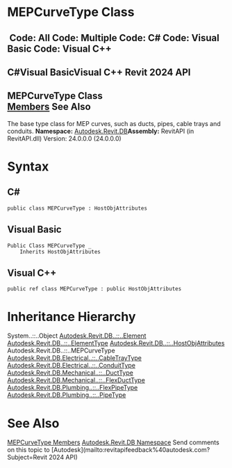 # MEPCurveType Class

﻿
 Code: All Code: Multiple Code: C# Code: Visual Basic Code: Visual C++   
---  
C#Visual BasicVisual C++
Revit 2024 API  
---  
MEPCurveType Class  
[Members](1c91d6c1-e355-dfd0-8267-de3da60c9941.md "MEPCurveType Members") See Also  
---  
The base type class for MEP curves, such as ducts, pipes, cable trays and conduits. 
**Namespace:** [Autodesk.Revit.DB](87546ba7-461b-c646-cbb1-2cb8f5bff8b2.md "Autodesk.Revit.DB Namespace")**Assembly:** RevitAPI (in RevitAPI.dll) Version: 24.0.0.0 (24.0.0.0)
# Syntax
C#  
---  
```text
public class MEPCurveType : HostObjAttributes
```
  
Visual Basic  
---  
```text
Public Class MEPCurveType _
	Inherits HostObjAttributes
```
  
Visual C++  
---  
```text
public ref class MEPCurveType : public HostObjAttributes
```
  
# Inheritance Hierarchy
System..::..Object [Autodesk.Revit.DB..::..Element](eb16114f-69ea-f4de-0d0d-f7388b105a16.md "Element Class") [Autodesk.Revit.DB..::..ElementType](ffb18296-0448-559c-580c-7857cbcdc094.md "ElementType Class") [Autodesk.Revit.DB..::..HostObjAttributes](a3d349c5-d457-3b56-eec4-c2fa2757c860.md "HostObjAttributes Class") Autodesk.Revit.DB..::..MEPCurveType [Autodesk.Revit.DB.Electrical..::..CableTrayType](7ff5138f-5bd6-dbf4-3b57-7ee762bbd7af.md "CableTrayType Class") [Autodesk.Revit.DB.Electrical..::..ConduitType](2ec5d411-a78b-434e-0044-be65a0b6fb69.md "ConduitType Class") [Autodesk.Revit.DB.Mechanical..::..DuctType](2a1d96af-7d6d-7585-1ed2-2a39c1e7e3f2.md "DuctType Class") [Autodesk.Revit.DB.Mechanical..::..FlexDuctType](cd9a7d63-9b1b-921f-f3ec-b2ec862eb2f2.md "FlexDuctType Class") [Autodesk.Revit.DB.Plumbing..::..FlexPipeType](89da057e-f826-1f1e-dd71-9df4ce7f38cf.md "FlexPipeType Class") [Autodesk.Revit.DB.Plumbing..::..PipeType](7d3cc77e-0148-a23b-8142-7e08ebdad6b7.md "PipeType Class")
# See Also
[MEPCurveType Members](1c91d6c1-e355-dfd0-8267-de3da60c9941.md "MEPCurveType Members")
[Autodesk.Revit.DB Namespace](87546ba7-461b-c646-cbb1-2cb8f5bff8b2.md "Autodesk.Revit.DB Namespace")
Send comments on this topic to [Autodesk](mailto:revitapifeedback%40autodesk.com?Subject=Revit 2024 API)